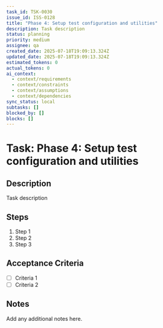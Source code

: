 ```yaml
---
task_id: TSK-0030
issue_id: ISS-0128
title: "Phase 4: Setup test configuration and utilities"
description: Task description
status: planning
priority: medium
assignee: qa
created_date: 2025-07-18T19:09:13.324Z
updated_date: 2025-07-18T19:09:13.324Z
estimated_tokens: 0
actual_tokens: 0
ai_context:
  - context/requirements
  - context/constraints
  - context/assumptions
  - context/dependencies
sync_status: local
subtasks: []
blocked_by: []
blocks: []
---
```


# Task: Phase 4: Setup test configuration and utilities

## Description
Task description

## Steps
1. Step 1
2. Step 2
3. Step 3

## Acceptance Criteria
- [ ] Criteria 1
- [ ] Criteria 2

## Notes
Add any additional notes here.
